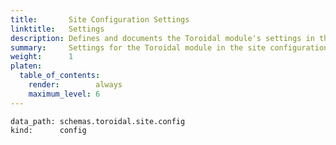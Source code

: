 ```yaml
---
title:       Site Configuration Settings
linktitle:   Settings
description: Defines and documents the Toroidal module's settings in the Hugo site configuration.
summary:     Settings for the Toroidal module in the site configuration
weight:      1
platen:
  table_of_contents:
    render:        always
    maximum_level: 6
---
```


```schematize
data_path: schemas.toroidal.site.config
kind:      config
```
